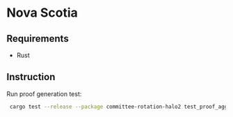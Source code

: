 # Nova Scotia

## Requirements

- Rust

## Instruction

Run proof generation test:

```bash
 cargo test --release --package committee-rotation-halo2 test_proof_aggregation_circuit -- --nocapture
```
